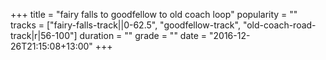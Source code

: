 +++
title = "fairy falls to goodfellow to old coach loop"
popularity = ""
tracks = ["fairy-falls-track||0-62.5", "goodfellow-track", "old-coach-road-track|r|56-100"]
duration = ""
grade = ""
date = "2016-12-26T21:15:08+13:00"
+++

